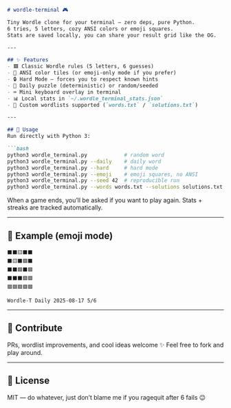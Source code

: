 ````markdown
# wordle-terminal 🎮

Tiny Wordle clone for your terminal — zero deps, pure Python.  
6 tries, 5 letters, cozy ANSI colors or emoji squares.  
Stats are saved locally, you can share your result grid like the OG.  

---

## ✨ Features
- 🟩 Classic Wordle rules (5 letters, 6 guesses)  
- 🌈 ANSI color tiles (or emoji-only mode if you prefer)  
- 🔒 Hard Mode — forces you to respect known hints  
- 📅 Daily puzzle (deterministic) or random/seeded  
- ⌨️ Mini keyboard overlay in terminal  
- 📊 Local stats in `~/.wordle_terminal_stats.json`  
- 📝 Custom wordlists supported (`words.txt` / `solutions.txt`)  

---

## 🚀 Usage
Run directly with Python 3:

```bash
python3 wordle_terminal.py            # random word
python3 wordle_terminal.py --daily    # daily word
python3 wordle_terminal.py --hard     # hard mode
python3 wordle_terminal.py --emoji    # emoji squares, no ANSI
python3 wordle_terminal.py --seed 42  # reproducible run
python3 wordle_terminal.py --words words.txt --solutions solutions.txt
````

When a game ends, you’ll be asked if you want to play again.
Stats + streaks are tracked automatically.

---

## 📸 Example (emoji mode)

```
⬛⬛🟨⬛⬛
⬛🟨⬛🟩⬛
⬛⬛🟩⬛🟩
⬛⬛⬛🟩🟩
🟩🟩🟩🟩🟩
```

`Wordle-T Daily 2025-08-17 5/6`

---

## 🔧 Contribute

PRs, wordlist improvements, and cool ideas welcome ✨
Feel free to fork and play around.

---

## 📄 License

MIT — do whatever, just don’t blame me if you ragequit after 6 fails 😉

```

